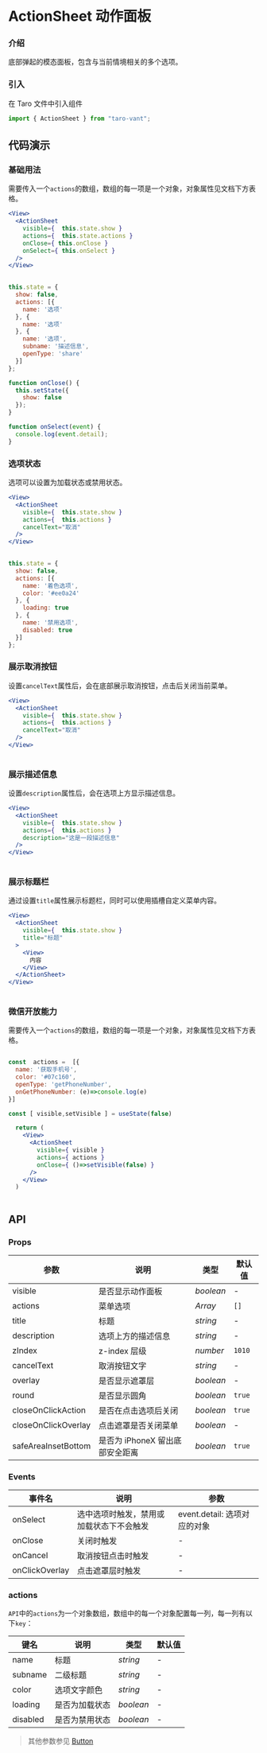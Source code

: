 # ActionSheet 动作面板

### 介绍

底部弹起的模态面板，包含与当前情境相关的多个选项。

### 引入

在 Taro 文件中引入组件

```js
import { ActionSheet } from "taro-vant"; 
```

## 代码演示

### 基础用法

需要传入一个`actions`的数组，数组的每一项是一个对象，对象属性见文档下方表格。

```jsx
<View>
  <ActionSheet
    visible={  this.state.show }
    actions={  this.state.actions }
    onClose={ this.onClose }
    onSelect={ this.onSelect }
  />
</View>
 
```

```js
this.state = {
  show: false,
  actions: [{
    name: '选项'
  }, {
    name: '选项'
  }, {
    name: '选项',
    subname: '描述信息',
    openType: 'share'
  }]
};

function onClose() {
  this.setState({
    show: false
  });
}

function onSelect(event) {
  console.log(event.detail);
} 
```

### 选项状态

选项可以设置为加载状态或禁用状态。

```jsx
<View>
  <ActionSheet
    visible={  this.state.show }
    actions={  this.actions }
    cancelText="取消"
  />
</View>
 
```

```js
this.state = {
  show: false,
  actions: [{
    name: '着色选项',
    color: '#ee0a24'
  }, {
    loading: true
  }, {
    name: '禁用选项',
    disabled: true
  }]
}; 
```

### 展示取消按钮

设置`cancelText`属性后，会在底部展示取消按钮，点击后关闭当前菜单。

```jsx
<View>
  <ActionSheet
    visible={  this.state.show }
    actions={  this.actions }
    cancelText="取消"
  />
</View>
 
```

### 展示描述信息

设置`description`属性后，会在选项上方显示描述信息。

```jsx
<View>
  <ActionSheet
    visible={  this.state.show }
    actions={  this.actions }
    description="这是一段描述信息"
  />
</View>
 
```

### 展示标题栏

通过设置`title`属性展示标题栏，同时可以使用插槽自定义菜单内容。

```jsx
<View>
  <ActionSheet
    visible={  this.state.show }
    title="标题"
  >
    <View>
      内容
    </View>
  </ActionSheet>
</View>
 
```

### 微信开放能力

需要传入一个`actions`的数组，数组的每一项是一个对象，对象属性见文档下方表格。

```jsx

const  actions =  [{
  name: '获取手机号',
  color: '#07c160',
  openType: 'getPhoneNumber',
  onGetPhoneNumber: (e)=>console.log(e)
}]

const [ visible,setVisible ] = useState(false)

  return (
    <View>
      <ActionSheet
        visible={ visible }
        actions={ actions }
        onClose={ ()=>setVisible(false) }
      />
    </View>
  )
 
```

## API

### Props

| 参数                  | 说明                   | 类型        | 默认值    |
|---------------------|----------------------|-----------|--------|
| visible             | 是否显示动作面板             | _boolean_ | -      |
| actions             | 菜单选项                 | _Array_   | `[]`   |
| title               | 标题                   | _string_  | -      |
| description         | 选项上方的描述信息            | _string_  | -      |
| zIndex              | z-index 层级           | _number_  | `1010` |
| cancelText          | 取消按钮文字               | _string_  | -      |
| overlay             | 是否显示遮罩层              | _boolean_ | -      |
| round               | 是否显示圆角               | _boolean_ | `true` |
| closeOnClickAction  | 是否在点击选项后关闭           | _boolean_ | `true` |
| closeOnClickOverlay | 点击遮罩是否关闭菜单           | _boolean_ | -      |
| safeAreaInsetBottom | 是否为 iPhoneX 留出底部安全距离 | _boolean_ | `true` |

### Events

| 事件名            | 说明                   | 参数                    |
|----------------|----------------------|-----------------------|
| onSelect       | 选中选项时触发，禁用或加载状态下不会触发 | event.detail: 选项对应的对象 |
| onClose        | 关闭时触发                | -                     |
| onCancel       | 取消按钮点击时触发            | -                     |
| onClickOverlay | 点击遮罩层时触发             | -                     |

### actions

`API`中的`actions`为一个对象数组，数组中的每一个对象配置每一列，每一列有以下`key`：

| 键名       | 说明      | 类型        | 默认值 |
|----------|---------|-----------|-----|
| name     | 标题      | _string_  | -   |
| subname  | 二级标题    | _string_  | -   |
| color    | 选项文字颜色  | _string_  | -   |
| loading  | 是否为加载状态 | _boolean_ | -   |
| disabled | 是否为禁用状态 | _boolean_ | -   |

> 其他参数参见 [Button](https://docs.taro.zone/docs/components/forms/button)
